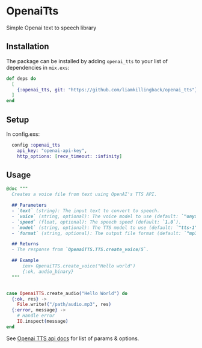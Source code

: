 # OpenaiTts

Simple Openai text to speech library

## Installation

The package can be installed
by adding `openai_tts` to your list of dependencies in `mix.exs`:

```elixir
def deps do
  [
    {:openai_tts, git: "https://github.com/liamkillingback/openai_tts"}
  ]
end
```

## Setup

In config.exs:

```elixir
  config :openai_tts
    api_key: "openai-api-key",
    http_options: [recv_timeout: :infinity]
```

## Usage

```elixir
@doc """
  Creates a voice file from text using OpenAI's TTS API.

  ## Parameters
  - `text` (string): The input text to convert to speech.
  - `voice` (string, optional): The voice model to use (default: `"onyx"`).
  - `speed` (float, optional): The speech speed (default: `1.0`).
  - `model` (string, optional): The TTS model to use (default: `"tts-1"`).
  - `format` (string, optional): The output file format (default: `"mp3"`).

  ## Returns
  - The response from `OpenaiTTS.TTS.create_voice/5`.

  ## Example
      iex> OpenaiTTS.create_voice("Hello world")
      {:ok, audio_binary}
  """


case OpenaiTTS.create_audio("Hello World") do
  {:ok, res} ->
    File.write!("/path/audio.mp3", res)
  {:error, message} ->
    # Handle error
    IO.inspect(message)
end

```

See [Openai TTS api docs](https://platform.openai.com/docs/api-reference/audio) for list of params & options.
